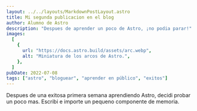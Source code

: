 ```yaml
---
layout: ../../layouts/MarkdownPostLayout.astro
title: Mi segunda publicacion en el blog
author: Alumno de Astro
description: "Despues de aprender un poco de Astro, ¡no podia parar!"
images:
  [
    {
      url: "https://docs.astro.build/assets/arc.webp",
      alt: "Miniatura de los arcos de Astro.",
    },
  ]
pubDate: 2022-07-08
tags: ["astro", "bloguear", "aprender en público", "exitos"]
---
```


Despues de una exitosa primera semana aprendiendo Astro, decidi probar un poco mas. Escribi e importe un pequeno componente de memoria.
